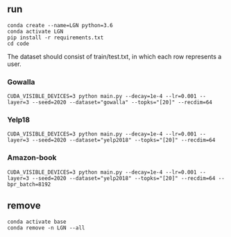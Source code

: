 





## run


```
conda create --name=LGN python=3.6
conda activate LGN
pip install -r requirements.txt
cd code
```

The dataset should consist of train/test.txt, in which each row represents a user.

### Gowalla


```
CUDA_VISIBLE_DEVICES=3 python main.py --decay=1e-4 --lr=0.001 --layer=3 --seed=2020 --dataset="gowalla" --topks="[20]" --recdim=64
```

### Yelp18


```
CUDA_VISIBLE_DEVICES=3 python main.py --decay=1e-4 --lr=0.001 --layer=3 --seed=2020 --dataset="yelp2018" --topks="[20]" --recdim=64
```

### Amazon-book


```
CUDA_VISIBLE_DEVICES=3 python main.py --decay=1e-4 --lr=0.001 --layer=3 --seed=2020 --dataset="yelp2018" --topks="[20]" --recdim=64 --bpr_batch=8192
```


## remove

```
conda activate base
conda remove -n LGN --all
```